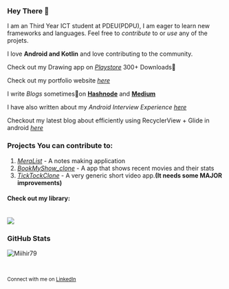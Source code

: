 ### Hey There 👋

I am an Third Year ICT student at PDEU(PDPU), I am eager to learn new frameworks and languages. 
Feel free to *contribute* to or *use* any of the projets.

I love **Android and Kotlin** and love contributing to the community.

Check out my Drawing app on <a href="https://play.google.com/store/apps/details?id=com.mihir.drawingapp">*Playstore*</a> 300+ Downloads🚀

Check out my portfolio website <a href="https://miihir79.github.io/portfolio.github.io/">*here*</a> 

I write *Blogs* sometimes📝on <a href="https://hashnode.com/@Mihir79">**Hashnode**</a> and <a href="https://medium.com/@mihirrshah02">**Medium**</a>

I have also written about my *Android Interview Experience* <a href="https://github.com/Miihir79/android-interview-questions">*here*</a>

Checkout my latest blog about efficiently using RecyclerView + Glide in android <a href="https://medium.com/@mihirrshah02/recycler-view-glide-load-a-lot-of-images-really-fast-1434ef47174d">*here*</a>

### Projects You can contribute to:
1. <a href="https://github.com/gdsc-pdeu/MeraList">*MeraList*</a> - A notes making application
2. <a href="https://github.com/Miihir79/BookMyShow_clone">*BookMyShow_clone*</a> - A app that shows recent movies and their stats
3. <a href ="https://github.com/Miihir79/TickTockClone">*TickTockClone*</a> - A very generic short video app.**(It needs some MAJOR improvements)**
#### Check out my library:
<br>
<a href="https://github.com/Miihir79/DrawingCanvas-Library">
 <img align="center" src="https://github-readme-stats.vercel.app/api/pin/?username=Miihir79&repo=DrawingCanvas-Library&theme=dark" />
</a>
<br>

### GitHub Stats


<p><img align="center" src="https://github-readme-streak-stats.herokuapp.com/?user=Miihir79&theme=dark" alt="Miihir79" /></p>
<br>

<sup>Connect with me on [LinkedIn](https://www.linkedin.com/in/mihirshah079)
